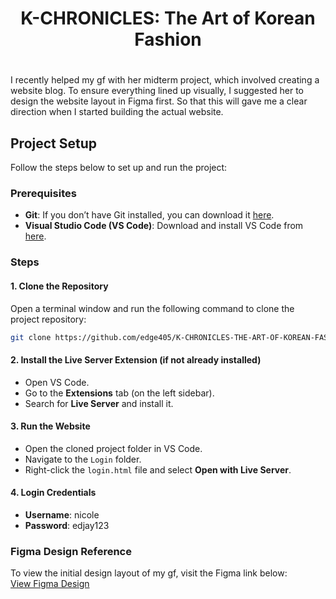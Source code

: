 # <p align="center">K-CHRONICLES: The Art of Korean Fashion</p>

#

I recently helped my gf with her midterm project, which involved creating a website blog. To ensure everything lined up visually, I suggested her to design the website layout in Figma first. So that this will gave me a clear direction when I started building the actual website.

## Project Setup

Follow the steps below to set up and run the project:

### Prerequisites

- **Git**: If you don’t have Git installed, you can download it [here](https://git-scm.com/downloads).
- **Visual Studio Code (VS Code)**: Download and install VS Code from [here](https://code.visualstudio.com/download).

### Steps

#### 1. Clone the Repository

Open a terminal window and run the following command to clone the project repository:

```bash
git clone https://github.com/edge405/K-CHRONICLES-THE-ART-OF-KOREAN-FASHION.git
```

#### 2. Install the Live Server Extension (if not already installed)

- Open VS Code.
- Go to the **Extensions** tab (on the left sidebar).
- Search for **Live Server** and install it.

#### 3. Run the Website

- Open the cloned project folder in VS Code.
- Navigate to the `Login` folder.
- Right-click the `login.html` file and select **Open with Live Server**.

#### 4. Login Credentials

- **Username**: nicole
- **Password**: edjay123

### Figma Design Reference

To view the initial design layout of my gf, visit the Figma link below:  
[View Figma Design](https://www.figma.com/design/YFwbbofS2K5gb9EAD1HGOt/di-ko-na-alam-ses?node-id=0-1&node-type=canvas&t=Yv32ENqIE2NOqjy3-0)
